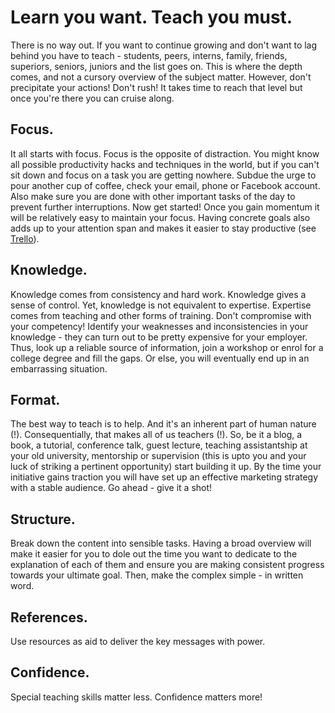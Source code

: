 # Learn you want. Teach you must.

There is no way out. If you want to continue growing and don't want to lag behind you have to teach - students, peers, interns, family, friends, superiors, seniors, juniors and the list goes on. This is where the depth comes, and not a cursory overview of the subject matter. However, don't precipitate your actions! Don't rush! It takes time to reach that level but once you're there you can cruise along.

## Focus.
It all starts with focus. Focus is the opposite of distraction. You might know all possible productivity hacks and techniques in the world, but if you can't sit down and focus on a task you are getting nowhere. Subdue the urge to pour another cup of coffee, check your email, phone or Facebook account. Also make sure you are done with other important tasks of the day to prevent further interruptions. Now get started! Once you gain momentum it will be relatively easy to maintain your focus. Having concrete goals also adds up to your attention span and makes it easier to stay productive (see [Trello](https://trello.com/)).
## Knowledge.
Knowledge comes from consistency and hard work. Knowledge gives a sense of control. Yet, knowledge is not equivalent to expertise. Expertise comes from teaching and other forms of training. Don't compromise with your competency! Identify your weaknesses and inconsistencies in your knowledge - they can turn out to be pretty expensive for your employer. Thus, look up a reliable source of information, join a workshop or enrol for a college degree and fill the gaps. Or else, you will eventually end up in an embarrassing situation.
## Format.
The best way to teach is to help. And it's an inherent part of human nature (!). Consequentially, that makes all of us teachers (!). So, be it a blog, a book, a tutorial, conference talk, guest lecture, teaching assistantship at your old university, mentorship or supervision (this is upto you and your luck of striking a pertinent opportunity) start building it up. By the time your initiative gains traction you will have set up an effective marketing strategy with a stable audience. Go ahead - give it a shot!
## Structure.
Break down the content into sensible tasks. Having a broad overview will make it easier for you to dole out the time you want to dedicate to the explanation of each of them and ensure you are making consistent progress towards your ultimate goal. Then, make the complex simple - in written word.
## References.
Use resources as aid to deliver the key messages with power.
## Confidence.
Special teaching skills matter less. Confidence matters more!

